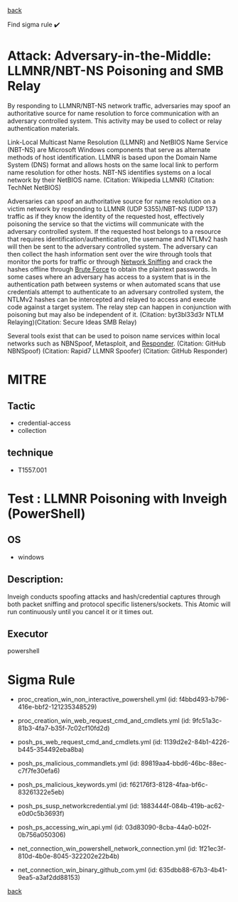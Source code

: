 
[back](../index.md)

Find sigma rule :heavy_check_mark: 

# Attack: Adversary-in-the-Middle: LLMNR/NBT-NS Poisoning and SMB Relay 

By responding to LLMNR/NBT-NS network traffic, adversaries may spoof an authoritative source for name resolution to force communication with an adversary controlled system. This activity may be used to collect or relay authentication materials. 

Link-Local Multicast Name Resolution (LLMNR) and NetBIOS Name Service (NBT-NS) are Microsoft Windows components that serve as alternate methods of host identification. LLMNR is based upon the Domain Name System (DNS) format and allows hosts on the same local link to perform name resolution for other hosts. NBT-NS identifies systems on a local network by their NetBIOS name. (Citation: Wikipedia LLMNR) (Citation: TechNet NetBIOS)

Adversaries can spoof an authoritative source for name resolution on a victim network by responding to LLMNR (UDP 5355)/NBT-NS (UDP 137) traffic as if they know the identity of the requested host, effectively poisoning the service so that the victims will communicate with the adversary controlled system. If the requested host belongs to a resource that requires identification/authentication, the username and NTLMv2 hash will then be sent to the adversary controlled system. The adversary can then collect the hash information sent over the wire through tools that monitor the ports for traffic or through [Network Sniffing](https://attack.mitre.org/techniques/T1040) and crack the hashes offline through [Brute Force](https://attack.mitre.org/techniques/T1110) to obtain the plaintext passwords. In some cases where an adversary has access to a system that is in the authentication path between systems or when automated scans that use credentials attempt to authenticate to an adversary controlled system, the NTLMv2 hashes can be intercepted and relayed to access and execute code against a target system. The relay step can happen in conjunction with poisoning but may also be independent of it. (Citation: byt3bl33d3r NTLM Relaying)(Citation: Secure Ideas SMB Relay)

Several tools exist that can be used to poison name services within local networks such as NBNSpoof, Metasploit, and [Responder](https://attack.mitre.org/software/S0174). (Citation: GitHub NBNSpoof) (Citation: Rapid7 LLMNR Spoofer) (Citation: GitHub Responder)

# MITRE
## Tactic
  - credential-access
  - collection


## technique
  - T1557.001


# Test : LLMNR Poisoning with Inveigh (PowerShell)
## OS
  - windows


## Description:
Inveigh conducts spoofing attacks and hash/credential captures through both packet sniffing and protocol specific listeners/sockets. This Atomic will run continuously until you cancel it or it times out.

## Executor
powershell

# Sigma Rule
 - proc_creation_win_non_interactive_powershell.yml (id: f4bbd493-b796-416e-bbf2-121235348529)

 - proc_creation_win_web_request_cmd_and_cmdlets.yml (id: 9fc51a3c-81b3-4fa7-b35f-7c02cf10fd2d)

 - posh_ps_web_request_cmd_and_cmdlets.yml (id: 1139d2e2-84b1-4226-b445-354492eba8ba)

 - posh_ps_malicious_commandlets.yml (id: 89819aa4-bbd6-46bc-88ec-c7f7fe30efa6)

 - posh_ps_malicious_keywords.yml (id: f62176f3-8128-4faa-bf6c-83261322e5eb)

 - posh_ps_susp_networkcredential.yml (id: 1883444f-084b-419b-ac62-e0d0c5b3693f)

 - posh_ps_accessing_win_api.yml (id: 03d83090-8cba-44a0-b02f-0b756a050306)

 - net_connection_win_powershell_network_connection.yml (id: 1f21ec3f-810d-4b0e-8045-322202e22b4b)

 - net_connection_win_binary_github_com.yml (id: 635dbb88-67b3-4b41-9ea5-a3af2dd88153)



[back](../index.md)
